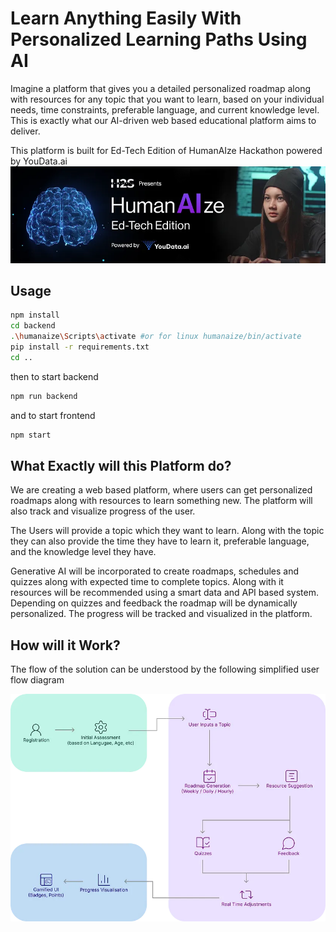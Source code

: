# Learn Anything Easily With Personalized Learning Paths Using AI


Imagine a platform that gives you a detailed personalized roadmap along with resources for any topic that you want to learn, based on your individual needs, time constraints, preferable language, and current knowledge level. This is exactly what our AI-driven web based educational platform aims to deliver.

This platform is built for Ed-Tech Edition of HumanAIze Hackathon powered by YouData.ai
![hack2skill humanAIze hackathon](public/hackathon_banner.png)

## Usage
```bash
npm install
cd backend
.\humanaize\Scripts\activate #or for linux humanaize/bin/activate
pip install -r requirements.txt
cd ..
```
then to start backend
```bash
npm run backend
```
and to start frontend
```bash
npm start
```

## What Exactly will this Platform do?
We are creating a web based platform, where users can get personalized roadmaps along with resources to learn something new. The platform will also track and visualize progress of the user.

The Users will provide a topic which they want to learn. Along with the topic they can also provide the time they have to learn it, preferable language, and the knowledge level they have.

Generative AI will be incorporated to create roadmaps, schedules and quizzes along with expected time to complete topics. Along with it resources will be recommended using a smart data and API based system. Depending on quizzes and feedback the roadmap will be dynamically personalized. The progress will be tracked and visualized in the platform.

## How will it Work?
The flow of the solution can be understood by the following simplified user flow diagram

![alt text](public/process_flow.png)